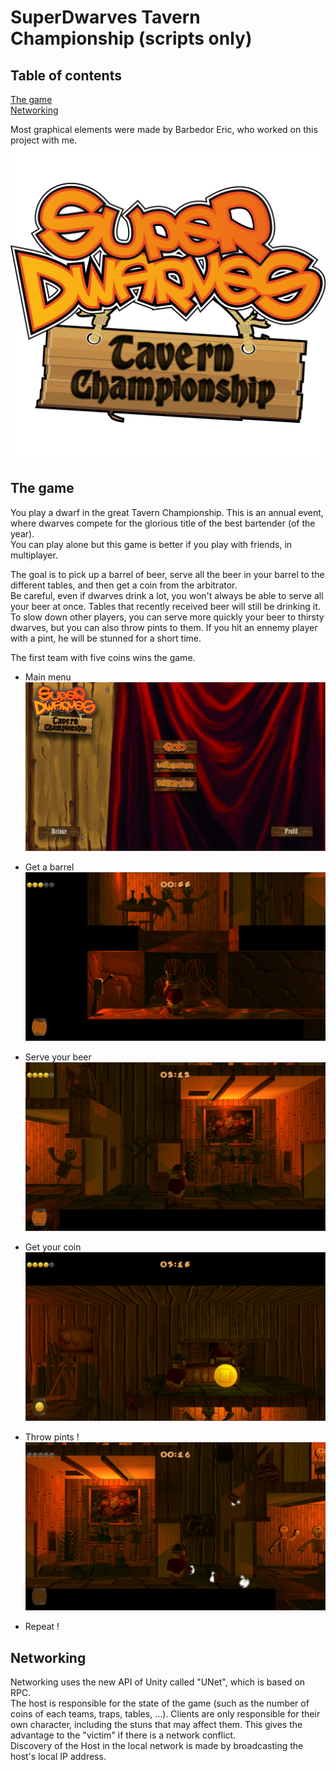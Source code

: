 # SuperDwarves Tavern Championship (scripts only)

## Table of contents
[The game](#the-game)  
[Networking](#networking)  

Most graphical elements were made by Barbedor Eric, who worked on this project with me.  
![Alt text](Illustrations/Logo.png)

## The game
You play a dwarf in the great Tavern Championship. This is an annual event, where dwarves compete for the glorious title of the best bartender (of the year).  
You can play alone but this game is better if you play with friends, in multiplayer.

The goal is to pick up a barrel of beer, serve all the beer in your barrel to the different tables, and then get a coin from the arbitrator.  
Be careful, even if dwarves drink a lot, you won't always be able to serve all your beer at once. Tables that recently received beer will still be drinking it.
To slow down other players, you can serve more quickly your beer to thirsty dwarves, but you can also throw pints to them. If you hit an ennemy player with a pint, he will be stunned for a short time.

The first team with five coins wins the game.

- Main menu
![Alt text](Illustrations/SDTC-MainMenu.png)

- Get a barrel
![Alt text](Illustrations/SDTC-GetBeer.png)

- Serve your beer
![Alt text](Illustrations/SDTC-ServeBeer.png)

- Get your coin
![Alt text](Illustrations/SDTC-GetCoin.png)

- Throw pints !
![Alt text](Illustrations/SDTC-ThrowPint.png)

- Repeat !

## Networking
Networking uses the new API of Unity called "UNet", which is based on RPC.  
The host is responsible for the state of the game (such as the number of coins of each teams, traps, tables, ...). Clients are only responsible for their own character, including the stuns that may affect them.
This gives the advantage to the "victim" if there is a network conflict.  
Discovery of the Host in the local network is made by broadcasting the host's local IP address.